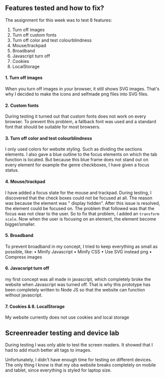 ## Features tested and how to fix?
The assignment for this week was to test 8 features:

1. Turn off images
2. Turn off custom fonts
3. Turn off color and test colourblindness
4. Mouse/trackpad
5. Broadband
6. Javascript turn off
7. Cookies
8. LocalStorage


#### 1. Turn off images
When you turn off images in your browser, it still shows SVG images. That's why I decided to make the icons and selfmade png files into SVG files.


#### 2. Custom fonts
During testing it turned out that custom fonts does not work on every browser. To prevent this problem, a fallback font was used and a standard font that should be suitable for most browsers.


#### 3. Turn off color and test colourblindness
I only used colors for website styling. Such as dividing the sections elements. I also gave a blue outline to the focus elements on which the tab function is located. But because this blue frame does not stand out on every element for example the genre checkboxes, I have given a focus status.


#### 4. Mouse/trackpad
I have added a focus state for the mouse and trackpad. During testing, I discovered that the check boxes could not be focused at all. The reason was because the element was " display hidden". After this issue is resolved, the element could be focused on. The problem that followed was that the focus was not clear to the user. So to fix that problem, I added an `transform scale`. Now when the user is focusing on an element, the element become bigger/smaller.


#### 5. Broadband
To prevent broadband in my concept, I tried to keep everything as small as possible, like:
• Minify Javascript
• Minify CSS
• Use SVG instead png
• Compress images


#### 6. Javacsript turn off
my first concept was all made in javascript, which completely broke the website when Javascript was turned off. That is why this prototype has been completely written to Node JS so that the website can function without javascript.


#### 7. Cookies & 8. LocalStorage
My website currently does not use cookies and local storage


## Screenreader testing and device lab
During testing I was only able to test the screen readers. It showed that I had to add much better alt tags to images.

Unfortunately, I didn't have enough time for testing on different devices. The only thing I know is that my oba website breaks completely on mobile and tablet, since everything is styled for laptop size.
